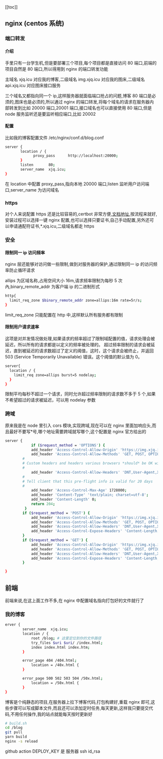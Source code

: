 [[toc]]

## nginx (centos 系统)

### 端口转发

#### 介绍

手里只有一台学生机,但是要部署三个项目,每个项目都是直接访问 80 端口,前端的项目自然是 80 端口,所以得用到 nginx 的端口转发功能

主域名 xjq.icu 对应我的博客,二级域名 img.xjq.icu 对应我的图床,二级域名 api.xjq.icu 对应图床接口服务

三个域名又都指向同一个 ip,这样服务器就面临端口抢占的问题,博客 80 端口是必须的,图床也是必须的,所以通过 nginx 的端口转发,将每个域名的请求在服务器内部转发到比如 20000 端口,20001 端口,接口域名也可以直接使用 80 端口,但是 node 服务监听还是要监听相应端口,比如 20002

#### 配置

比如我的博客配置文件 /etc/nginx/conf.d/blog.conf

```bash
server {
       location / {
             proxy_pass      http://localhost:20000;
       }
       listen       80;
       server_name  xjq.icu;
}
```

在 location 中配置 proxy_pass,指向本地 20000 端口,listen 监听用户访问端口,server_name 为访问域名

### https

对个人来说配置 https 还是比较容易的,certbot 非常方便,[文档地址](https://certbot.eff.org/lets-encrypt/centosrhel7-nginx),按流程来就好,安装过程可以选择一键 nginx 配置,也可以选择只要证书,自己手动配置,另外还可以申请通配符证书,\*.xjq.icu,二级域名都走 https

### 安全

#### 限制同一 ip 访问频率

nginx 层还能够对访问做一些限制,做到对服务器的保护,通过限制同一 ip 的访问频率防止循环请求

allips 为区域名称,占用空间大小 16m,请求频率限制为每秒 5 次內,binary_remote_addr 为客户端 ip 的二进制形式

```bash
http{
  limit_req_zone $binary_remote_addr zone=allips:16m rate=5r/s;
}
```

limit_req_zone 只能配置在 http 中,这样默认所有服务都有限制

#### 限制用户请求速率

这项是对并发情况做处理,如果请求的频率超过了限制域配置的值，请求处理会被延迟，所以所有的请求都是以定义的频率被处理的。 超过频率限制的请求会被延迟，直到被延迟的请求数超过了定义的阈值，这时，这个请求会被终止，并返回 503 (Service Temporarily Unavailable) 错误。这个阈值的默认值为 0。

```bash
server{
  location / {
    limit_req zone=allips burst=5 nodelay;
  }
}
```

限制平均每秒不超过一个请求，同时允许超过频率限制的请求数不多于 5 个,如果不希望超过的请求被延迟，可以用 nodelay 参数

### 跨域

原来我是在 node 里引入 cors 模块,实现跨域,现在可以在 nginx 里面加响应头,而且最好不要写\*号,哪个地址需要跨域就写哪个,这个配置是 nginx 官方给出的

```bash
server {
			if ($request_method = 'OPTIONS') {
        	add_header 'Access-Control-Allow-Origin' 'https://img.xjq.icu';
        	add_header 'Access-Control-Allow-Methods' 'GET, POST, OPTIONS';
        #
        # Custom headers and headers various browsers *should* be OK with but aren't
        #
        	add_header 'Access-Control-Allow-Headers' 'DNT,User-Agent,X-Requested-With,If-Modified-Since,Cache-Control,Content-Type,Range';
        #
        # Tell client that this pre-flight info is valid for 20 days
        #
        	add_header 'Access-Control-Max-Age' 1728000;
        	add_header 'Content-Type' 'text/plain; charset=utf-8';
        	add_header 'Content-Length' 0;
        	return 204;
    	 }
     	if ($request_method = 'POST') {
        	add_header 'Access-Control-Allow-Origin' 'https://img.xjq.icu';
        	add_header 'Access-Control-Allow-Methods' 'GET, POST, OPTIONS';
        	add_header 'Access-Control-Allow-Headers' 'DNT,User-Agent,X-Requested-With,If-Modified-Since,Cache-Control,Content-Type,Range';
        	add_header 'Access-Control-Expose-Headers' 'Content-Length,Content-Range';
     	}
     	if ($request_method = 'GET') {
        	add_header 'Access-Control-Allow-Origin' 'https://img.xjq.icu';
        	add_header 'Access-Control-Allow-Methods' 'GET, POST, OPTIONS';
        	add_header 'Access-Control-Allow-Headers' 'DNT,User-Agent,X-Requested-With,If-Modified-Since,Cache-Control,Content-Type,Range';
        	add_header 'Access-Control-Expose-Headers' 'Content-Length,Content-Range';
     	}

}
```

## 前端

前端来说,在这上面工作不多,在 nginx 中配置域名指向打包好的文件就行了

### 我的博客

```bash
erver {
        server_name  xjq.icu;
        location / {
            root /blog; # 这里定位到你的文件路径
            try_files $uri $uri/ /index.html;
            index index.html index.htm;
        }

        error_page 404 /404.html;
            location = /40x.html {
        }

        error_page 500 502 503 504 /50x.html;
            location = /50x.html {
        }
}
```

博客是个纯静态的项目,在服务器上拉下博客代码,打包构建好,重载 nginx 即可,这些步骤可以写成脚本文件,而且还可以添加定时任务,每天更新,这样我只要提交代码,不用任何操作,我的站点就能每天按时更新好

```bash
# build.sh
cd /blog
git pull
yarn build
nginx -s reload
```

github action DEPLOY_KEY 是 服务器 ssh id_rsa
